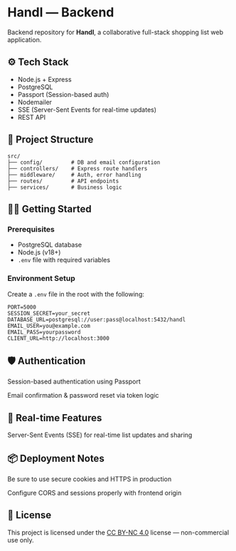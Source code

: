 # Handl — Backend

Backend repository for **Handl**, a collaborative full-stack shopping list web application.

## ⚙️ Tech Stack

- Node.js + Express
- PostgreSQL
- Passport (Session-based auth)
- Nodemailer
- SSE (Server-Sent Events for real-time updates)
- REST API

## 📂 Project Structure

```plaintext
src/
├── config/         # DB and email configuration
├── controllers/    # Express route handlers
├── middleware/     # Auth, error handling
├── routes/         # API endpoints
├── services/       # Business logic
```

## 🧑‍💻 Getting Started

### Prerequisites

- PostgreSQL database
- Node.js (v18+)
- `.env` file with required variables

### Environment Setup

Create a `.env` file in the root with the following:
```
PORT=5000
SESSION_SECRET=your_secret
DATABASE_URL=postgresql://user:pass@localhost:5432/handl
EMAIL_USER=you@example.com
EMAIL_PASS=yourpassword
CLIENT_URL=http://localhost:3000
```

## 🛡️ Authentication
Session-based authentication using Passport

Email confirmation & password reset via token logic

## 🔄 Real-time Features
Server-Sent Events (SSE) for real-time list updates and sharing

## 📦 Deployment Notes
Be sure to use secure cookies and HTTPS in production

Configure CORS and sessions properly with frontend origin

## 📄 License

This project is licensed under the [CC BY-NC 4.0](https://creativecommons.org/licenses/by-nc/4.0/) license — non-commercial use only.
